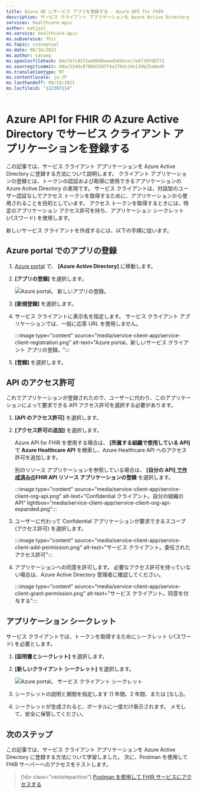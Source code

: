 ```yaml
---
title: Azure AD にサービス アプリを登録する - Azure API for FHIR
description: サービス クライアント アプリケーションを Azure Active Directory に登録する方法について説明します。
services: healthcare-apis
author: matjazl
ms.service: healthcare-apis
ms.subservice: fhir
ms.topic: conceptual
ms.date: 08/16/2021
ms.author: cavoeg
ms.openlocfilehash: 84e767c91f2a48940aeed501bcec7e6739fd6772
ms.sourcegitcommit: ddac53ddc870643585f4a1f6dc24e13db25a6ed6
ms.translationtype: MT
ms.contentlocale: ja-JP
ms.lasthandoff: 08/18/2021
ms.locfileid: "122397114"
---
```

# <a name="register-a-service-client-application-in-azure-active-directory-for-azure-api-for-fhir"></a>Azure API for FHIR の Azure Active Directory でサービス クライアント アプリケーションを登録する

この記事では、サービス クライアント アプリケーションを Azure Active Directory に登録する方法について説明します。 クライアント アプリケーションの登録とは、トークンの認証および取得に使用できるアプリケーションの Azure Active Directory の表現です。 サービス クライアントは、対話型のユーザー認証なしでアクセス トークンを取得するために、アプリケーションから使用されることを目的としています。 アクセス トークンを取得するときには、特定のアプリケーション アクセス許可を持ち、アプリケーション シークレット (パスワード) を使用します。

新しいサービス クライアントを作成するには、以下の手順に従います。

## <a name="app-registrations-in-azure-portal"></a>Azure portal でのアプリの登録

1. [Azure portal](https://portal.azure.com) で、 **[Azure Active Directory]** に移動します。

2. **[アプリの登録]** を選択します。

    ![Azure portal。 新しいアプリの登録。](media/add-azure-active-directory/portal-aad-new-app-registration.png)

3. **[新規登録]** を選択します。

4. サービス クライアントに表示名を指定します。 サービス クライアント アプリケーションでは、一般に応答 URL を使用しません。

    :::image type="content" source="media/service-client-app/service-client-registration.png" alt-text="Azure portal。新しいサービス クライアント アプリの登録。":::

5. **[登録]** を選択します。

## <a name="api-permissions"></a>API のアクセス許可

これでアプリケーションが登録されたので、ユーザーに代わり、このアプリケーションによって要求できる API アクセス許可を選択する必要があります。

1. **[API のアクセス許可]** を選択します。
1. **[アクセス許可の追加]** を選択します。

    Azure API for FHIR を使用する場合は、 **[所属する組織で使用している API]** で **Azure Healthcare API** を検索し、Azure Healthcare API へのアクセス許可を追加します。 

    別のリソース アプリケーションを参照している場合は、 **[自分の API][ で作成済みの](register-resource-azure-ad-client-app.md)FHIR API リソース アプリケーションの登録** を選択します。

    :::image type="content" source="media/service-client-app/service-client-org-api.png" alt-text="Confidential クライアント。自分の組織の API" lightbox="media/service-client-app/service-client-org-api-expanded.png":::

1. ユーザーに代わって Confidential アプリケーションが要求できるスコープ (アクセス許可) を選択します。

    :::image type="content" source="media/service-client-app/service-client-add-permission.png" alt-text="サービス クライアント。委任されたアクセス許可":::

1. アプリケーションへの同意を許可します。 必要なアクセス許可を持っていない場合は、Azure Active Directory 管理者に確認してください。

    :::image type="content" source="media/service-client-app/service-client-grant-permission.png" alt-text="サービス クライアント。同意を付与する":::

## <a name="application-secret"></a>アプリケーション シークレット

サービス クライアントでは、トークンを取得するためにシークレット (パスワード) を必要とします。

1. **[証明書とシークレット]** を選択します。
2. **[新しいクライアント シークレット]** を選択します。

    ![Azure portal。 サービス クライアント シークレット](media/add-azure-active-directory/portal-aad-register-new-app-registration-service-client-secret.png)

3. シークレットの説明と期間を指定します (1 年間、2 年間、または [なし])。

4. シークレットが生成されると、ポータルに一度だけ表示されます。 メモして、安全に保管してください。

## <a name="next-steps"></a>次のステップ

この記事では、サービス クライアント アプリケーションを Azure Active Directory に登録する方法について学習しました。 次に、Postman を使用して FHIR サーバーへのアクセスをテストします。
 
>[!div class="nextstepaction"]
>[Postman を使用して FHIR サービスにアクセスする](../fhir/using-postman.md)
